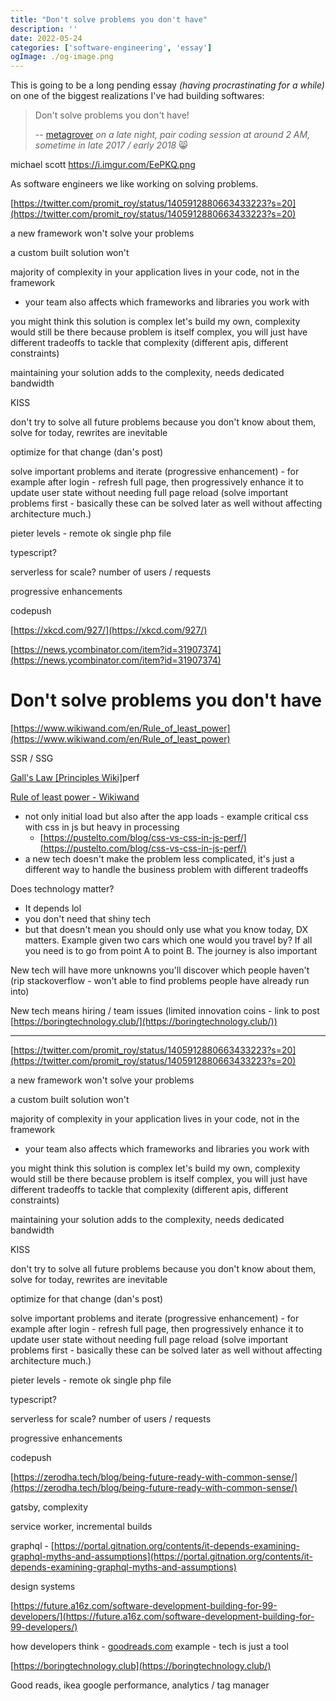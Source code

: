 ```yaml
---
title: "Don't solve problems you don't have"
description: ''
date: 2022-05-24
categories: ['software-engineering', 'essay']
ogImage: ./og-image.png
---
```


This is going to be a long pending essay _(having procrastinating for a while)_ on one of the biggest realizations I've had building softwares:

> Don't solve problems you don't have!
>
> -- [metagrover](https://twitter.com/metagrover) _on a late night, pair coding session at around 2 AM, sometime in late 2017 / early 2018_ 😸

michael scott https://i.imgur.com/EePKQ.png

As software engineers we like working on solving problems.

[https://twitter.com/promit_roy/status/1405912880663433223?s=20](https://twitter.com/promit_roy/status/1405912880663433223?s=20)

a new framework won't solve your problems

a custom built solution won't

majority of complexity in your application lives in your code, not in the framework

- your team also affects which frameworks and libraries you work with

you might think this solution is complex let's build my own, complexity would still be there because problem is itself complex, you will just have different tradeoffs to tackle that complexity (different apis, different constraints)

maintaining your solution adds to the complexity, needs dedicated bandwidth

KISS

don't try to solve all future problems because you don't know about them, solve for today, rewrites are inevitable

optimize for that change (dan's post)

solve important problems and iterate (progressive enhancement) - for example after login - refresh full page, then progressively enhance it to update user state without needing full page reload (solve important problems first - basically these can be solved later as well without affecting architecture much.)

pieter levels - remote ok single php file

typescript?

serverless for scale? number of users / requests

progressive enhancements

codepush

[https://xkcd.com/927/](https://xkcd.com/927/)

[https://news.ycombinator.com/item?id=31907374](https://news.ycombinator.com/item?id=31907374)

# Don't solve problems you don't have

[https://www.wikiwand.com/en/Rule_of_least_power](https://www.wikiwand.com/en/Rule_of_least_power)

SSR / SSG

[Gall's Law [Principles Wiki]](http://principles-wiki.net/principles:gall_s_law)perf

[Rule of least power - Wikiwand](https://www.wikiwand.com/en/Rule_of_least_power)

- not only initial load but also after the app loads - example critical css with css in js but heavy in processing
  - [https://pustelto.com/blog/css-vs-css-in-js-perf/](https://pustelto.com/blog/css-vs-css-in-js-perf/)
- a new tech doesn't make the problem less complicated, it's just a different way to handle the business problem with different tradeoffs

Does technology matter?

- It depends lol
- you don't need that shiny tech
- but that doesn't mean you should only use what you know today, DX matters. Example given two cars which one would you travel by? If all you need is to go from point A to point B. The journey is also important

New tech will have more unknowns you'll discover which people haven't (rip stackoverflow - won't able to find problems people have already run into)

New tech means hiring / team issues (limited innovation coins - link to post [https://boringtechnology.club/](https://boringtechnology.club/))

---

[https://twitter.com/promit_roy/status/1405912880663433223?s=20](https://twitter.com/promit_roy/status/1405912880663433223?s=20)

a new framework won't solve your problems

a custom built solution won't

majority of complexity in your application lives in your code, not in the framework

- your team also affects which frameworks and libraries you work with

you might think this solution is complex let's build my own, complexity would still be there because problem is itself complex, you will just have different tradeoffs to tackle that complexity (different apis, different constraints)

maintaining your solution adds to the complexity, needs dedicated bandwidth

KISS

don't try to solve all future problems because you don't know about them, solve for today, rewrites are inevitable

optimize for that change (dan's post)

solve important problems and iterate (progressive enhancement) - for example after login - refresh full page, then progressively enhance it to update user state without needing full page reload (solve important problems first - basically these can be solved later as well without affecting architecture much.)

pieter levels - remote ok single php file

typescript?

serverless for scale? number of users / requests

progressive enhancements

codepush

[https://zerodha.tech/blog/being-future-ready-with-common-sense/](https://zerodha.tech/blog/being-future-ready-with-common-sense/)

gatsby, complexity

service worker, incremental builds

graphql - [https://portal.gitnation.org/contents/it-depends-examining-graphql-myths-and-assumptions](https://portal.gitnation.org/contents/it-depends-examining-graphql-myths-and-assumptions)

design systems

[https://future.a16z.com/software-development-building-for-99-developers/](https://future.a16z.com/software-development-building-for-99-developers/)

how developers think - [goodreads.com](http://goodreads.com) example - tech is just a tool

[https://boringtechnology.club](https://boringtechnology.club/)

Good reads, ikea
google performance, analytics / tag manager
